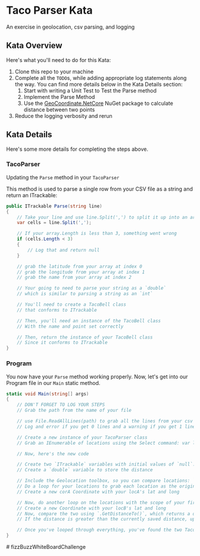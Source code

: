 # Taco Parser Kata

An exercise in geolocation, csv parsing, and logging

## Kata Overview

Here's what you'll need to do for this Kata:

1. Clone this repo to your machine
2. Complete all the `TODO`s, while adding appropriate log statements along the way. You can find more details below in the Kata Details section:
    1. Start with writing a Unit Test to Test the Parse method
    2. Implement the Parse Method
    3. Use the [GeoCoordinate.NetCore](https://www.nuget.org/packages/GeoCoordinate.NetCore/) NuGet package to calculate distance between two points
3. Reduce the logging verbosity and rerun

## Kata Details

Here's some more details for completing the steps above.

### TacoParser

Updating the `Parse` method in your `TacoParser`

This method is used to parse a single row from your CSV file as a string and return an ITrackable:

```csharp
public ITrackable Parse(string line)
{
    // Take your line and use line.Split(',') to split it up into an array of strings, separated by the char ','
    var cells = line.Split(',');

    // If your array.Length is less than 3, something went wrong
    if (cells.Length < 3)
    {
        // Log that and return null
    }

    // grab the latitude from your array at index 0
    // grab the longitude from your array at index 1
    // grab the name from your array at index 2

    // Your going to need to parse your string as a `double`
    // which is similar to parsing a string as an `int`

    // You'll need to create a TacoBell class
    // that conforms to ITrackable

    // Then, you'll need an instance of the TacoBell class
    // With the name and point set correctly

    // Then, return the instance of your TacoBell class
    // Since it conforms to ITrackable
}
```

### Program

You now have your `Parse` method working properly. Now, let's get into our Program file in our `Main` static method.

```csharp
static void Main(string[] args)
{
    // DON'T FORGET TO LOG YOUR STEPS
    // Grab the path from the name of your file

    // use File.ReadAllLines(path) to grab all the lines from your csv file
    // Log and error if you get 0 lines and a warning if you get 1 line

    // Create a new instance of your TacoParser class
    // Grab an IEnumerable of locations using the Select command: var locations = lines.Select(parser.Parse);

    // Now, here's the new code

    // Create two `ITrackable` variables with initial values of `null`. These will be used to store your two taco bells that are the furthest from each other.
    // Create a `double` variable to store the distance

    // Include the Geolocation toolbox, so you can compare locations: `using GeoCoordinatePortable;`
    // Do a loop for your locations to grab each location as the origin (perhaps: `locA`)
    // Create a new corA Coordinate with your locA's lat and long

    // Now, do another loop on the locations with the scope of your first loop, so you can grab the "destination" location (perhaps: `locB`)
    // Create a new Coordinate with your locB's lat and long
    // Now, compare the two using `.GetDistanceTo()`, which returns a double
    // If the distance is greater than the currently saved distance, update the distance and the two `ITrackable` variables you set above

    // Once you've looped through everything, you've found the two Taco Bells furthest away from each other.
}
```
#   f i z z B u z z W h i t e B o a r d C h a l l e n g e  
 